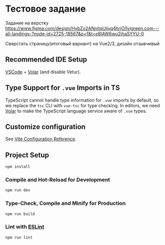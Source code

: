 # Тестовое задание
Задание на верстку https://www.figma.com/design/HybZo2ANnitqUijyq4hrjO/Ivigreen.com---all-landings-?node-id=2725-18567&p=f&t=e8lAW6wu2ihaSYYU-0  

Сверстать страницу(итоговый вариант) на Vue2/3, дизайн отзывчивый

## Recommended IDE Setup

[VSCode](https://code.visualstudio.com/) + [Volar](https://marketplace.visualstudio.com/items?itemName=Vue.volar) (and disable Vetur).

## Type Support for `.vue` Imports in TS

TypeScript cannot handle type information for `.vue` imports by default, so we replace the `tsc` CLI with `vue-tsc` for type checking. In editors, we need [Volar](https://marketplace.visualstudio.com/items?itemName=Vue.volar) to make the TypeScript language service aware of `.vue` types.

## Customize configuration

See [Vite Configuration Reference](https://vite.dev/config/).

## Project Setup

```sh
npm install
```

### Compile and Hot-Reload for Development

```sh
npm run dev
```

### Type-Check, Compile and Minify for Production

```sh
npm run build
```

### Lint with [ESLint](https://eslint.org/)

```sh
npm run lint
```
